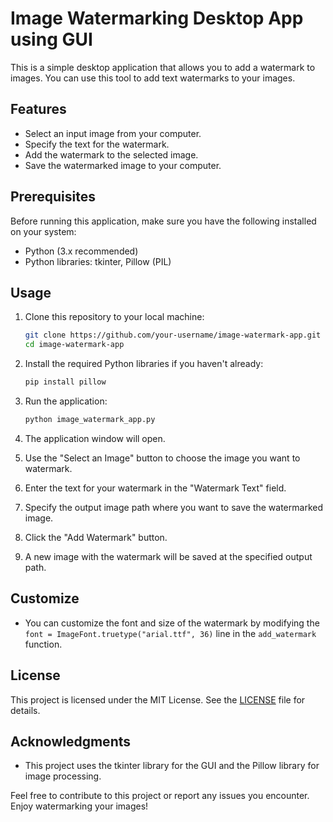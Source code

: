 # Image Watermarking Desktop App using GUI

This is a simple desktop application that allows you to add a watermark to images. You can use this tool to add text watermarks to your images.

## Features

- Select an input image from your computer.
- Specify the text for the watermark.
- Add the watermark to the selected image.
- Save the watermarked image to your computer.

## Prerequisites

Before running this application, make sure you have the following installed on your system:

- Python (3.x recommended)
- Python libraries: tkinter, Pillow (PIL)

## Usage

1. Clone this repository to your local machine:

   ```bash
   git clone https://github.com/your-username/image-watermark-app.git
   cd image-watermark-app
   ```

2. Install the required Python libraries if you haven't already:

   ```bash
   pip install pillow
   ```

3. Run the application:

   ```bash
   python image_watermark_app.py
   ```

4. The application window will open.

5. Use the "Select an Image" button to choose the image you want to watermark.

6. Enter the text for your watermark in the "Watermark Text" field.

7. Specify the output image path where you want to save the watermarked image.

8. Click the "Add Watermark" button.

9. A new image with the watermark will be saved at the specified output path.

## Customize

- You can customize the font and size of the watermark by modifying the `font = ImageFont.truetype("arial.ttf", 36)` line in the `add_watermark` function.

## License

This project is licensed under the MIT License. See the [LICENSE](LICENSE) file for details.

## Acknowledgments

- This project uses the tkinter library for the GUI and the Pillow library for image processing.

Feel free to contribute to this project or report any issues you encounter. Enjoy watermarking your images!
